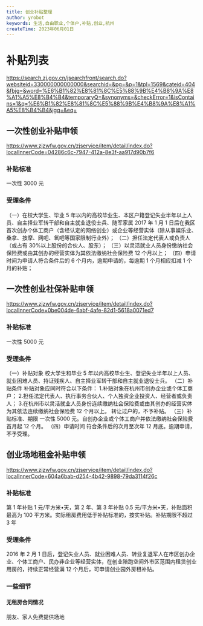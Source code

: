 ```yaml
---
title: 创业补贴整理
author: yrobot
keywords: 生活,自由职业,个体户,补贴,创业,杭州
createTime: 2023年06月01日
---
```


# 补贴列表

https://search.zj.gov.cn/jsearchfront/search.do?websiteid=330000000000000&searchid=&pg=&p=1&tpl=1569&cateid=404&fbjg=&word=%E6%B1%82%E8%81%8C%E5%88%9B%E4%B8%9A%E8%A1%A5%E8%B4%B4&temporaryQ=&synonyms=&checkError=1&isContains=1&q=%E6%B1%82%E8%81%8C%E5%88%9B%E4%B8%9A%E8%A1%A5%E8%B4%B4&jgq=&eq=

## 一次性创业补贴申领

https://www.zjzwfw.gov.cn/zjservice/item/detail/index.do?localInnerCode=04286c6c-7947-412a-8e3f-aa917d90b7f6

### 补贴标准

一次性 3000 元

### 受理条件

（一）在校大学生、毕业 5 年以内的高校毕业生、本区户籍登记失业半年以上人员、自主择业军转干部和自主就业退役士兵、随军家属 2017 年 1 月 1 日后在我区首次创办个体工商户（含经认定的网络创业）或企业等经营实体（除从事娱乐业、桑拿、按摩、网吧、氧吧等国家限制行业外）；
（二）担任法定代表人或负责人（或占有 30%以上股份的合伙人、股东）；
（三）以灵活就业人员身份缴纳社会保险费或由其创办的经营实体为其依法缴纳社会保险费 12 个月以上；
（四）申请时间为申请人符合条件后的 6 个月内，逾期申请的，每逾期 1 个月相应扣减 1 个月的补贴；

## 一次性创业社保补贴申领

https://www.zjzwfw.gov.cn/zjservice/item/detail/index.do?localInnerCode=0be004de-6abf-4afe-82d1-5618a0071ed7

### 补贴标准

一次性 5000 元

### 受理条件

（一）补贴对象
校大学生和毕业 5 年以内高校毕业生、登记失业半年以上人员、就业困难人员、持证残疾人、自主择业军转干部和自主就业退役士兵。
（二）补贴条件
补贴对象应同时符合以下条件： 1.补贴对象在杭州市创办企业或个体工商户； 2.担任法定代表人、执行事务合伙人、个人独资企业投资人、经营者或负责人； 3.在杭州市以灵活就业人员身份连续缴纳社会保险费或由其创办的经营实体为其依法连续缴纳社会保险费 12 个月以上。
转让过户的，不予补贴。
（三）补贴标准、期限
一次性 5000 元。自创办企业或个体工商户并依法缴纳社会保险费首月起 12 个月。
（四）申请时间
符合条件后的次月至次年 12 月底。逾期申请，不予受理。

## 创业场地租金补贴申领

https://www.zjzwfw.gov.cn/zjservice/item/detail/index.do?localInnerCode=604a6bab-d254-4b42-9898-79da3114f26c

### 补贴标准

第 1 年补贴 1 元/平方米•天，第 2 年、第 3 年补贴 0.5 元/平方米•天，补贴面积最高为 100 平方米。实际租房费用低于补贴标准的，按实补贴。补贴期限不超过 3 年

### 受理条件

2016 年 2 月 1 日后，登记失业人员、就业困难人员、转业复退军人在市区创办企业、个体工商户、民办非企业等经营实体，在创业陪跑空间外市区范围内租赁创业用房的，持续正常经营满 12 个月后，可申请创业园外房租补贴。

### 一些细节

#### 无租房合同情况

朋友、家人免费提供场地
